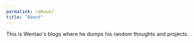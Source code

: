 ```yaml
---
permalink: /about/
title: "About"
---
```


This is Wentao's blogs where he dumps his random thoughts and projects.
